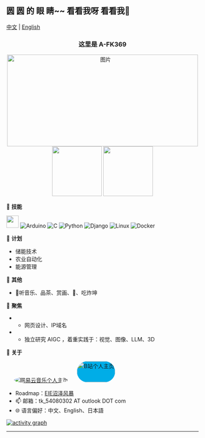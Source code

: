   <div>  <!--wrap block-->
      <h2 style="
      display: flex;
      justify-content: space-between;
      align-items: center;
      width: 100%;"/>
	      <b>圆 圆 的 眼 睛~~ 看看我呀 看看我👋</b> &nbsp; &nbsp; &nbsp; &nbsp; &nbsp;
	      <img src="https://komarev.com/ghpvc/?username=A-FK369&style=flat" height="16px"/> &nbsp;
      </h2>
  </div>

[中文](README.md) | [English](README-en.md)
  <div align="center">
    <h3>这里是 A-FK369</h3>
    <div>
      <img src="http://p1.music.126.net/TVd3imTPRcuCHEnLSGilCA==/109951163106728938.jpg?param=500y280" alt="图片" style="width: 500px; height: 240px;">
    </div>
    <img height="130px" src="https://github-readme-stats.vercel.app/api?username=A-FK369&hide_title=true&count_private=true&hide_border=true&theme=dark&bg_color=28,e96443,c64dff&title_color=fff&text_color=fff"/>
    <img height="130px" src="https://github-readme-stats-git-masterrstaa-rickstaa.vercel.app/api/top-langs/?username=A-FK369&hide_title=true&hide_border=true&layout=compact&theme=dark&text_color=fff&bg_color=32,c74def,50ccdd"/>
  </div>


🌟 **技能**<!-- -->
  <div>
    <img src="https://media.giphy.com/media/WUlplcMpOCEmTGBtBW/giphy.gif" width="32">
    <img alt="Arduino" src="https://img.shields.io/badge/-Arduino-27a5a7?style=flat&logo=Arduino&logoColor=fff">
    <img alt="C" src="https://img.shields.io/badge/-C++-673AB8?style=flat&logo=C&logoColor=fff">
    <img alt="Python" src="https://img.shields.io/badge/-Python-3377AA?style=flat&logo=Python&logoColor=fff">
    <img alt="Django" src="https://img.shields.io/badge/-Django-349933?style=flat&logo=Django&logoColor=fff">
    <img alt="Linux" src="https://img.shields.io/badge/-Linux-223344?style=flat&logo=Linux&logoColor=fff">
    <img alt="Docker" src="https://img.shields.io/badge/-Docker-2496ED?style=flat&logo=Docker&logoColor=fff">
  </div>


📅 **计划**<!-- -->
  - 储能技术
  - 农业自动化
  - 能源管理


🎄 **其他**<!--  -->
  - 🍓听音乐、品茶、赏画、🎱、吃炸坤

   🔭 **聚焦**
   - - 网页设计、IP域名
   - - 独立研究 AIGC ，着重实践于：视觉、图像、LLM、3D


💬 **关于**<!-- -->

  <p align='left'>
    &nbsp;&nbsp;&nbsp;&nbsp;
    <a href="https://music.163.com/#/user/home?id=449128216"><img alt="网易云音乐个人主页" src="http://p4.music.126.net/0BjeSe3i_xSi9VnJYNLWEg==/109951169379635921.jpg?param=50y50" style="border-radius:50%;" /></a>
    &nbsp;&nbsp;&nbsp;&nbsp;
    <a href="https://space.bilibili.com/22116539"><img alt="B站个人主页" width="100" height="55" src="https://i0.hdslb.com/bfs/archive/c8fd97a40bf79f03e7b76cbc87236f612caef7b2.png" style="background-color:#00ADE7; border-radius: 48px;"/></a>
    &nbsp;&nbsp;&nbsp;&nbsp;
  </p>

  - Roadmap：[EIE沼泽风暴](https://roadmap.sh/team/progress?t=6552c77f68ca60261326cf1e)
  - 📫 邮箱：tk_54080302 AT outlook DOT com
  - 🌐 语言偏好：中文、English、日本語


[![activity graph](https://github-readme-activity-graph.vercel.app/graph?username=A-FK369&theme=gotham&hide_title=true&hide_border=true&bg_color=FFFFFF)](https://github.com/ashutosh00710/github-readme-activity-graph)

<hr>
<div align="center" ><img height="5px" src="https://profile-counter.glitch.me/A-FK369/count.svg"/></div>


<!--

	It is a ✨ _special_ ✨ repository because its `README.md` (this file) appears on GitHub profile.
  Here are some ideas to get you started:



  - 🔭 I’m currently working on ...
  - 🌱 I’m currently learning ...
  - 👯 I’m looking to collaborate on ...
  - 🤔 I’m looking for help with ...
  - 💬 Ask me about ...
  - 📫 How to reach me: ...
  - 😄 Pronouns: ...
  - ⚡ Fun fact: ...
  - 👀 I’m interested in AI
  - 🌱 I’m currently Working on ComfyUI
  - 💞️ I’m looking to collaborate on ...
-->
